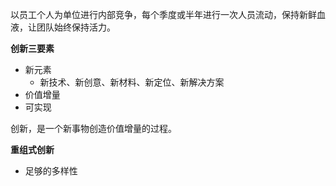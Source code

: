以员工个人为单位进行内部竞争，每个季度或半年进行一次人员流动，保持新鲜血液，让团队始终保持活力。


**创新三要素**

- 新元素
  - 新技术、新创意、新材料、新定位、新解决方案
- 价值增量
- 可实现

创新，是一个新事物创造价值增量的过程。

**重组式创新**

- 足够的多样性